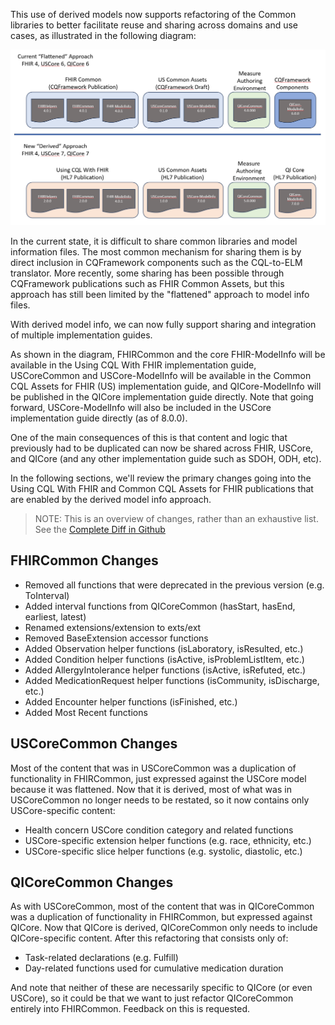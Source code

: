 This use of derived models now supports refactoring of the Common libraries to better facilitate reuse and sharing across domains and use cases, as illustrated in the following diagram:

![CQL Common Library Refactoring](CQLLibraryRefactoring.png)

In the current state, it is difficult to share common libraries and model information files. The most common mechanism for sharing them is by direct inclusion in CQFramework components such as the CQL-to-ELM translator. More recently, some sharing has been possible through CQFramework publications such as FHIR Common Assets, but this approach has still been limited by the "flattened" approach to model info files.

With derived model info, we can now fully support sharing and integration of multiple implementation guides.

As shown in the diagram, FHIRCommon and the core FHIR-ModelInfo will be available in the Using CQL With FHIR implementation guide, USCoreCommon and USCore-ModelInfo will be available in the Common CQL Assets for FHIR (US) implementation guide, and QICore-ModelInfo will be published in the QICore implementation guide directly. Note that going forward, USCore-ModelInfo will also be included in the USCore implementation guide directly (as of 8.0.0).

One of the main consequences of this is that content and logic that previously had to be duplicated can now be shared across FHIR, USCore, and QICore (and any other implementation guide such as SDOH, ODH, etc).

In the following sections, we'll review the primary changes going into the Using CQL With FHIR and Common CQL Assets for FHIR publications that are enabled by the derived model info approach.

> NOTE: This is an overview of changes, rather than an exhaustive list. See the [Complete Diff in Github](https://github.com/cqframework/CQL-Formatting-and-Usage-Wiki/pull/30/files#diff-24f7f36d7a2f6f338c7c499c069a0c42834bb333cf5213d89c3e74fa9b107e75)

## FHIRCommon Changes

* Removed all functions that were deprecated in the previous version (e.g. ToInterval)
* Added interval functions from QICoreCommon (hasStart, hasEnd, earliest, latest)
* Renamed extensions/extension to exts/ext
* Removed BaseExtension accessor functions
* Added Observation helper functions (isLaboratory, isResulted, etc.)
* Added Condition helper functions (isActive, isProblemListItem, etc.)
* Added AllergyIntolerance helper functions (isActive, isRefuted, etc.)
* Added MedicationRequest helper functions (isCommunity, isDischarge, etc.)
* Added Encounter helper functions (isFinished, etc.)
* Added Most Recent functions

## USCoreCommon Changes

Most of the content that was in USCoreCommon was a duplication of functionality in FHIRCommon, just expressed against the USCore model because it was flattened. Now that it is derived, most of what was in USCoreCommon no longer needs to be restated, so it now contains only USCore-specific content:

* Health concern USCore condition category and related functions
* USCore-specific extension helper functions (e.g. race, ethnicity, etc.)
* USCore-specific slice helper functions (e.g. systolic, diastolic, etc.)

## QICoreCommon Changes

As with USCoreCommon, most of the content that was in QICoreCommon was a duplication of functionality in FHIRCommon, but expressed against QICore. Now that QICore is derived, QICoreCommon only needs to include QICore-specific content. After this refactoring that consists only of:

* Task-related declarations (e.g. Fulfill)
* Day-related functions used for cumulative medication duration

And note that neither of these are necessarily specific to QICore (or even USCore), so it could be that we want to just refactor QICoreCommon entirely into FHIRCommon. Feedback on this is requested.